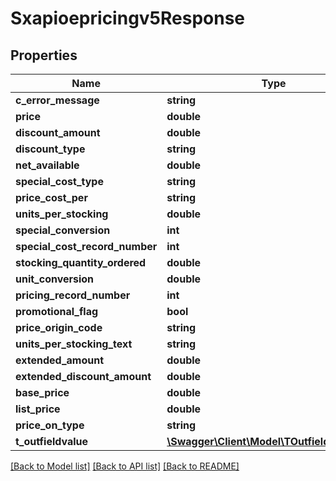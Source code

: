 # Sxapioepricingv5Response

## Properties
Name | Type | Description | Notes
------------ | ------------- | ------------- | -------------
**c_error_message** | **string** |  | [optional] 
**price** | **double** |  | [optional] 
**discount_amount** | **double** |  | [optional] 
**discount_type** | **string** |  | [optional] 
**net_available** | **double** |  | [optional] 
**special_cost_type** | **string** |  | [optional] 
**price_cost_per** | **string** |  | [optional] 
**units_per_stocking** | **double** |  | [optional] 
**special_conversion** | **int** |  | [optional] 
**special_cost_record_number** | **int** |  | [optional] 
**stocking_quantity_ordered** | **double** |  | [optional] 
**unit_conversion** | **double** |  | [optional] 
**pricing_record_number** | **int** |  | [optional] 
**promotional_flag** | **bool** |  | [optional] 
**price_origin_code** | **string** |  | [optional] 
**units_per_stocking_text** | **string** |  | [optional] 
**extended_amount** | **double** |  | [optional] 
**extended_discount_amount** | **double** |  | [optional] 
**base_price** | **double** |  | [optional] 
**list_price** | **double** |  | [optional] 
**price_on_type** | **string** |  | [optional] 
**t_outfieldvalue** | [**\Swagger\Client\Model\TOutfieldvalueResp**](TOutfieldvalueResp.md) |  | [optional] 

[[Back to Model list]](../README.md#documentation-for-models) [[Back to API list]](../README.md#documentation-for-api-endpoints) [[Back to README]](../README.md)


